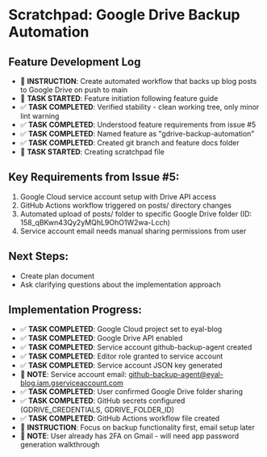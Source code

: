 # Scratchpad: Google Drive Backup Automation

## Feature Development Log

- 📣 **INSTRUCTION**: Create automated workflow that backs up blog posts to Google Drive on push to main
- 🏁 **TASK STARTED**: Feature initiation following feature guide
- ✅ **TASK COMPLETED**: Verified stability - clean working tree, only minor lint warning
- ✅ **TASK COMPLETED**: Understood feature requirements from issue #5
- ✅ **TASK COMPLETED**: Named feature as "gdrive-backup-automation"
- ✅ **TASK COMPLETED**: Created git branch and feature docs folder
- 🏁 **TASK STARTED**: Creating scratchpad file

## Key Requirements from Issue #5:
1. Google Cloud service account setup with Drive API access
2. GitHub Actions workflow triggered on posts/ directory changes
3. Automated upload of posts/ folder to specific Google Drive folder (ID: 158_qBKwn43Qy2yMQhL9OhO1W2wa-Lcch)
4. Service account email needs manual sharing permissions from user

## Next Steps:
- Create plan document
- Ask clarifying questions about the implementation approach

## Implementation Progress:
- ✅ **TASK COMPLETED**: Google Cloud project set to eyal-blog
- ✅ **TASK COMPLETED**: Google Drive API enabled
- ✅ **TASK COMPLETED**: Service account github-backup-agent created
- ✅ **TASK COMPLETED**: Editor role granted to service account
- ✅ **TASK COMPLETED**: Service account JSON key generated
- 📝 **NOTE**: Service account email: github-backup-agent@eyal-blog.iam.gserviceaccount.com
- ✅ **TASK COMPLETED**: User confirmed Google Drive folder sharing
- ✅ **TASK COMPLETED**: GitHub secrets configured (GDRIVE_CREDENTIALS, GDRIVE_FOLDER_ID)
- ✅ **TASK COMPLETED**: GitHub Actions workflow file created
- 📣 **INSTRUCTION**: Focus on backup functionality first, email setup later
- 📝 **NOTE**: User already has 2FA on Gmail - will need app password generation walkthrough